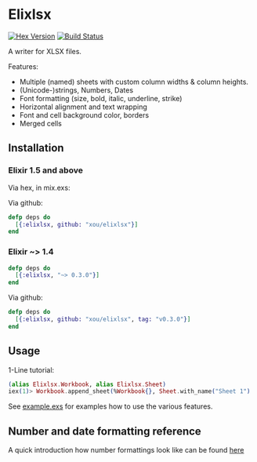# Elixlsx

[![Hex Version](http://img.shields.io/hexpm/v/elixlsx.svg?style=flat)](https://hex.pm/packages/elixlsx)
[![Build Status](https://travis-ci.org/xou/elixlsx.svg?branch=master)](https://travis-ci.org/xou/elixlsx)

A writer for XLSX files.

Features:

- Multiple (named) sheets with custom column widths & column heights.
- (Unicode-)strings, Numbers, Dates
- Font formatting (size, bold, italic, underline, strike)
- Horizontal alignment and text wrapping
- Font and cell background color, borders
- Merged cells

## Installation


### Elixir 1.5 and above

Via hex, in mix.exs:

<!--
If library is bumped to version 0.4.0 else this can be removed

```Elixir
defp deps do
  [{:elixlsx, "~> 0.4.0"}]
end
```
-->

Via github:

```Elixir
defp deps do
  [{:elixlsx, github: "xou/elixlsx"}]
end
```

### Elixir  ~> 1.4

```Elixir
defp deps do
  [{:elixlsx, "~> 0.3.0"}]
end
```

Via github:

```Elixir
defp deps do
  [{:elixlsx, github: "xou/elixlsx", tag: "v0.3.0"}]
end
```

## Usage

1-Line tutorial:

```Elixir
(alias Elixlsx.Workbook, alias Elixlsx.Sheet)
iex(1)> Workbook.append_sheet(%Workbook{}, Sheet.with_name("Sheet 1") |> Sheet.set_cell("A1", "Hello", bold: true)) |> Elixlsx.write_to("hello.xlsx")
```

See [example.exs](example.exs) for examples how to use the various features.

## Number and date formatting reference

A quick introduction how number formattings look like can be found
[here](https://social.msdn.microsoft.com/Forums/office/en-US/e27aaf16-b900-4654-8210-83c5774a179c/xlsx-numfmtid-predefined-id-14-doesnt-match)


